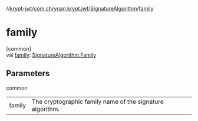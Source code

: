 //[krypt-jwt](../../../index.md)/[com.chrynan.krypt.jwt](../index.md)/[SignatureAlgorithm](index.md)/[family](family.md)

# family

[common]\
val [family](family.md): [SignatureAlgorithm.Family](-family/index.md)

## Parameters

common

| | |
|---|---|
| family | The cryptographic family name of the signature algorithm. |
